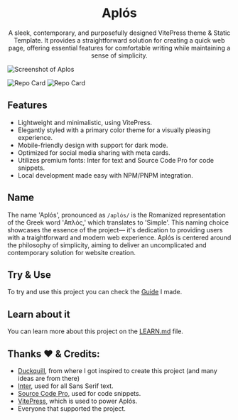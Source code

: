 <div align="center">
<h1>Aplós</h1>

A sleek, contemporary, and purposefully designed VitePress theme & Static Template. It provides a straightforward solution for creating a quick web page, offering essential features for comfortable writing while maintaining a sense of simplicity.

</div>

![Screenshot of Aplos](https://github.com/GabsEdits/aplos/assets/110247388/3c98f962-b560-442a-9f56-9b805156a272)

<picture>
  <source
    srcset="https://github-readme-stats.vercel.app/api/pin/?username=aplosdev&repo=aplos&theme=dark"
    media="(prefers-color-scheme: dark)"
  />
  <source
    srcset="https://github-readme-stats.vercel.app/api/pin/?username=aplosdev&repo=aplos"
    media="(prefers-color-scheme: light), (prefers-color-scheme: no-preference)"
  />
  <img src="https://github-readme-stats.vercel.app/api/pin/?username=aplosdev&repo=aplos" alt="Repo Card" />
</picture>

<picture>
  <source
    srcset="https://github-readme-stats.vercel.app/api/pin/?username=aplosdev&repo=template&theme=dark"
    media="(prefers-color-scheme: dark)"
  />
  <source
    srcset="https://github-readme-stats.vercel.app/api/pin/?username=aplosdev&repo=template"
    media="(prefers-color-scheme: light), (prefers-color-scheme: no-preference)"
  />
  <img src="https://github-readme-stats.vercel.app/api/pin/?username=aplosdev&repo=template" alt="Repo Card" />
</picture>

## Features

- Lightweight and minimalistic, using VitePress.
- Elegantly styled with a primary color theme for a visually pleasing experience.
- Mobile-friendly design with support for dark mode.
- Optimized for social media sharing with meta cards.
- Utilizes premium fonts: Inter for text and Source Code Pro for code snippets.
- Local development made easy with NPM/PNPM integration.

## Name

The name 'Aplós', pronounced as `/aplós/` is the Romanized representation of the Greek word 'Απλός,' which translates to 'Simple'. This naming choice showcases the essence of the project— it's dedication to providing users with a traightforward and modern web experience. Aplós is centered around the philosophy of simplicity, aiming to deliver an uncomplicated and contemporary solution for website creation.

## Try & Use

To try and use this project you can check the [Guide](https://aplos.gxbs.me/guide/) I made.

## Learn about it

You can learn more about this project on the [LEARN.md](/LEARN.md) file.

## Thanks ❤ & Credits️:

- [Duckquill](https://daudix.codeberg.page/duckquill), from where I got inspired to create this project (and many ideas are from there)
- [Inter](https://rsms.me/inter/), used for all Sans Serif text.
- [Source Code Pro](https://adobe-fonts.github.io/source-code-pro/), used for code snippets.
- [VitePress](https://vitepress.dev), which is used to power Aplós.
- Everyone that supported the project.
